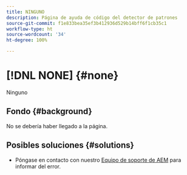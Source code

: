```yaml
---
title: NINGUNO
description: Página de ayuda de código del detector de patrones
source-git-commit: f1e833bea35ef3b412936d529b14bff6f1cb35c1
workflow-type: ht
source-wordcount: '34'
ht-degree: 100%

---
```



# [!DNL NONE] {#none}

Ninguno

## Fondo {#background}

No se debería haber llegado a la página.

## Posibles soluciones {#solutions}

* Póngase en contacto con nuestro [Equipo de soporte de AEM](https://helpx.adobe.com/es/enterprise/using/support-for-experience-cloud.html) para informar del error.
